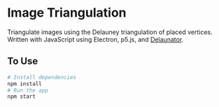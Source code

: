 # Image Triangulation
Triangulate images using the Delauney triangulation of placed vertices. Written with JavaScript using Electron, p5.js, and [Delaunator](https://github.com/mapbox/delaunator).


## To Use

```bash
# Install dependencies
npm install
# Run the app
npm start
```
